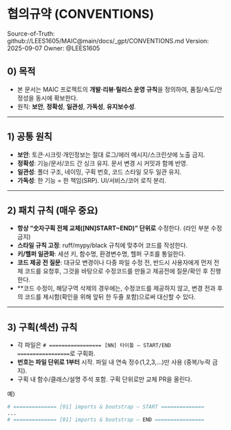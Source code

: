 # 협의규약 (CONVENTIONS)

Source-of-Truth: github://LEES1605/MAIC@main/docs/_gpt/CONVENTIONS.md
Version: 2025-09-07
Owner: @LEES1605

## 0) 목적
- 본 문서는 MAIC 프로젝트의 **개발·리뷰·릴리스 운영 규칙**을 정의하여, 품질/속도/안정성을 동시에 확보한다.
- 원칙: **보안**, **정확성**, **일관성**, **가독성**, **유지보수성**.

---

## 1) 공통 원칙
- **보안**: 토큰·시크릿·개인정보는 절대 로그/에러 메시지/스크린샷에 노출 금지.
- **정확성**: 기능/문서/코드 간 싱크 유지. 문서 변경 시 커밋과 함께 반영.
- **일관성**: 폴더 구조, 네이밍, 구획 번호, 코드 스타일 모두 일관 유지.
- **가독성**: 한 기능 = 한 책임(SRP). UI/서비스/코어 로직 분리.

---

## 2) 패치 규칙 (매우 중요)
- **항상 “숫자구획 전체 교체([NN]START~END)” 단위로** 수정한다. (라인 부분 수정 금지)
- **스타일 규칙 고정**: ruff/mypy/black 규칙에 맞추어 코드를 작성한다.
- **키/헬퍼 일관화**: 세션 키, 함수명, 환경변수명, 헬퍼 구조를 통일한다.
- **코드 제공 전 질문**: 대규모 변경이나 다중 파일 수정 전, 반드시 사용자에게 먼저 전체 코드를 요청후, 그것을 바탕으로 수정코드를 만들고 제공전에 질문/확인 후 진행한다.
- **코드 수정이, 해당구역 삭제의 경우에는, 수정코드를 제공하지 않고, 변경 전과 후의 코드를 제시함(확인을 위해 앞뒤 한 두줄 포함)으로써 대신할 수 있다.
---

## 3) 구획(섹션) 규칙
- 각 파일은 `# ================= [NN] 타이틀 — START/END =================`로 구획화.
- **번호는 파일 단위로 1부터** 시작. 파일 내 연속 정수(1,2,3,…)만 사용 (중복/누락 금지).
- 구획 내 함수/클래스/설명 주석 포함. 구획 단위로만 교체 PR을 올린다.

예)
```python
# ============== [01] imports & bootstrap — START ==============
...
# ============== [01] imports & bootstrap — END ================
